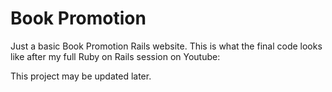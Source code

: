 Book Promotion
===

Just a basic Book Promotion Rails website. This is what the final code looks like after my full Ruby on Rails session on Youtube: 

This project may be updated later.